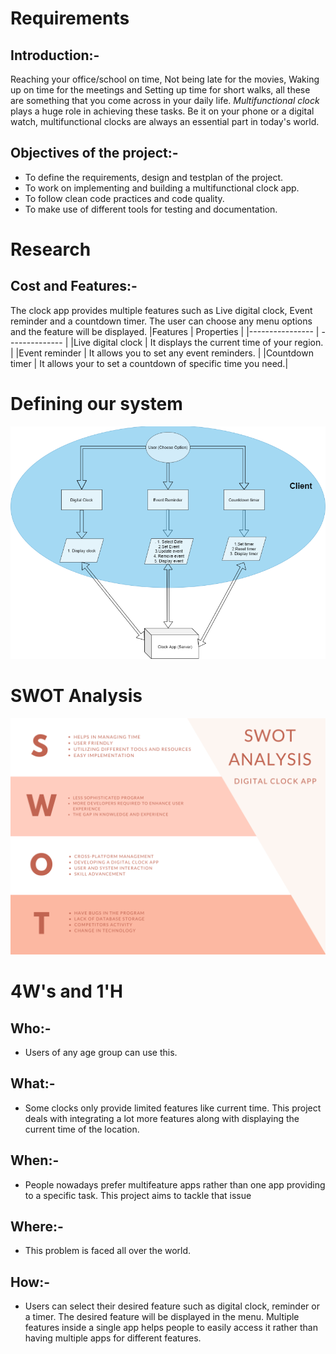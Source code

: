 # Requirements

## Introduction:-

Reaching your office/school on time, Not being late for the movies, Waking up on time for the meetings and Setting up time for short walks, all these are something that you come across in your daily life. _Multifunctional clock_ plays a huge role in achieving these tasks. Be it on your phone or a digital watch, multifunctional clocks are always an essential part in today's world.

## Objectives of the project:-

- To define the requirements, design and testplan of the project.
- To work on implementing and building a multifunctional clock app.
- To follow clean code practices and code quality.
- To make use of different tools for testing and documentation.

# Research

## Cost and Features:-

The clock app provides multiple features such as Live digital clock, Event reminder and a countdown timer. The user can choose any menu options and the feature will be displayed.
|Features | Properties |
|---------------- | -------------- |
|Live digital clock | It displays the current time of your region. |
|Event reminder | It allows you to set any event reminders. |
|Countdown timer | It allows your to set a countdown of specific time you need.|

# Defining our system

![Defining our system](/1_Requirements/systemdesign.png)

# SWOT Analysis

![Swot Analysis](/1_Requirements/swotanalysis.png)

# 4W&#39;s and 1&#39;H

## Who:-

- Users of any age group can use this.

## What:-

- Some clocks only provide limited features like current time. This project deals with integrating a lot more features along with displaying the current time of the location.

## When:-

- People nowadays prefer multifeature apps rather than one app providing to a specific task. This project aims to tackle that issue

## Where:-

- This problem is faced all over the world.

## How:-

- Users can select their desired feature such as digital clock, reminder or a timer. The desired feature will be displayed in the menu. Multiple features inside a single app helps people to easily access it rather than having multiple apps for different features.
